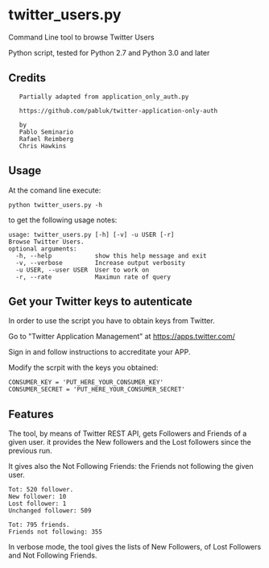 # twitter_users.py
Command Line tool to browse Twitter Users

Python script, tested for Python 2.7 and Python 3.0 and later 

## Credits
       Partially adapted from application_only_auth.py
  
       https://github.com/pabluk/twitter-application-only-auth

       by
       Pablo Seminario
       Rafael Reimberg
       Chris Hawkins

## Usage
At the comand line execute:

    python twitter_users.py -h

to get the following usage notes:

    usage: twitter_users.py [-h] [-v] -u USER [-r]
    Browse Twitter Users.
    optional arguments:
      -h, --help            show this help message and exit
      -v, --verbose         Increase output verbosity
      -u USER, --user USER  User to work on
      -r, --rate            Maximun rate of query
  
## Get your Twitter keys to autenticate
In order to use the script you have to obtain keys from Twitter.

Go to "Twitter Application Management" at https://apps.twitter.com/

Sign in and follow instructions to accreditate your APP.

Modify the scrpit with the keys you obtained:

    CONSUMER_KEY = 'PUT_HERE_YOUR_CONSUMER_KEY'
    CONSUMER_SECRET = 'PUT_HERE_YOUR_CONSUMER_SECRET'
    
## Features

The tool, by means of Twitter REST API, gets Followers and Friends of a given user. it provides the New followers and the Lost followers since the previous run.

It gives also the Not Following Friends: the Friends not following the given user.

    Tot: 520 follower.
    New follower: 10
    Lost follower: 1
    Unchanged follower: 509
    
    Tot: 795 friends.
    Friends not following: 355

In verbose mode, the tool gives the lists of New Followers, of Lost Followers and Not Following Friends.
